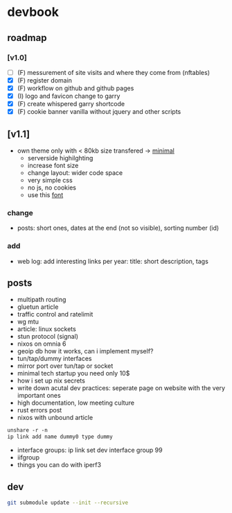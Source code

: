 # devbook

## roadmap

### [v1.0]

- [ ] (F) messurement of site visits and where they come from (nftables)
- [x] (F) register domain
- [x] (F) workflow on github and github pages
- [x] (I) logo and favicon change to garry
- [x] (F) create whispered garry shortcode
- [x] (F) cookie banner vanilla without jquery and other scripts

## [v1.1]

- own theme only with < 80kb size transfered -> [minimal](https://retrolog.io/blog/creating-a-hugo-theme-from-scratch/)
  - serverside highilghting
  - increase font size
  - change layout: wider code space
  - very simple css
  - no js, no cookies
  - use this [font](https://j3s.sh/thought/my-deployment-platform-is-a-shell-script.html)

### change

- posts: short ones, dates at the end (not so visible), sorting number (id)

### add

- web log: add interesting links per year: title: short description, tags

## posts

- multipath routing
- gluetun article
- traffic control and ratelimit
- wg mtu
- article: linux sockets
- stun protocol (signal)
- nixos on omnia 6
- geoip db how it works, can i implement myself?
- tun/tap/dummy interfaces
- mirror port over tun/tap or socket
- minimal tech startup you need only 10$
- how i set up nix secrets
- write down acutal dev practices: seperate page on website with the very important ones
- high documentation, low meeting culture
- rust errors post
- nixos with unbound article

```txt
unshare -r -n
ip link add name dummy0 type dummy
```

- interface groups: ip link set dev interface group 99
- iifgroup
- things you can do with iperf3

## dev

```sh
git submodule update --init --recursive
```
